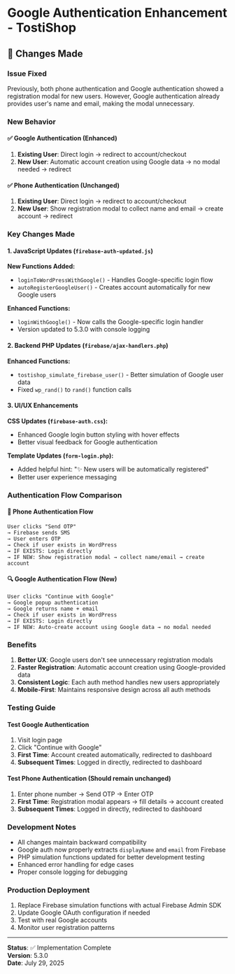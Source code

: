 # Google Authentication Enhancement - TostiShop

## 🎯 Changes Made

### Issue Fixed
Previously, both phone authentication and Google authentication showed a registration modal for new users. However, Google authentication already provides user's name and email, making the modal unnecessary.

### New Behavior

#### ✅ Google Authentication (Enhanced)
1. **Existing User**: Direct login → redirect to account/checkout
2. **New User**: Automatic account creation using Google data → no modal needed → redirect

#### ✅ Phone Authentication (Unchanged)
1. **Existing User**: Direct login → redirect to account/checkout  
2. **New User**: Show registration modal to collect name and email → create account → redirect

### Key Changes Made

#### 1. JavaScript Updates (`firebase-auth-updated.js`)

**New Functions Added:**
- `loginToWordPressWithGoogle()` - Handles Google-specific login flow
- `autoRegisterGoogleUser()` - Creates account automatically for new Google users

**Enhanced Functions:**
- `loginWithGoogle()` - Now calls the Google-specific login handler
- Version updated to 5.3.0 with console logging

#### 2. Backend PHP Updates (`firebase/ajax-handlers.php`)

**Enhanced Functions:**
- `tostishop_simulate_firebase_user()` - Better simulation of Google user data
- Fixed `wp_rand()` to `rand()` function calls

#### 3. UI/UX Enhancements

**CSS Updates (`firebase-auth.css`):**
- Enhanced Google login button styling with hover effects
- Better visual feedback for Google authentication

**Template Updates (`form-login.php`):**
- Added helpful hint: "✨ New users will be automatically registered"
- Better user experience messaging

### Authentication Flow Comparison

#### 📱 Phone Authentication Flow
```
User clicks "Send OTP" 
→ Firebase sends SMS 
→ User enters OTP 
→ Check if user exists in WordPress
→ IF EXISTS: Login directly
→ IF NEW: Show registration modal → collect name/email → create account
```

#### 🔍 Google Authentication Flow (New)
```
User clicks "Continue with Google" 
→ Google popup authentication 
→ Google returns name + email 
→ Check if user exists in WordPress
→ IF EXISTS: Login directly  
→ IF NEW: Auto-create account using Google data → no modal needed
```

### Benefits

1. **Better UX**: Google users don't see unnecessary registration modals
2. **Faster Registration**: Automatic account creation using Google-provided data
3. **Consistent Logic**: Each auth method handles new users appropriately
4. **Mobile-First**: Maintains responsive design across all auth methods

### Testing Guide

#### Test Google Authentication
1. Visit login page
2. Click "Continue with Google" 
3. **First Time**: Account created automatically, redirected to dashboard
4. **Subsequent Times**: Logged in directly, redirected to dashboard

#### Test Phone Authentication (Should remain unchanged)
1. Enter phone number → Send OTP → Enter OTP
2. **First Time**: Registration modal appears → fill details → account created
3. **Subsequent Times**: Logged in directly, redirected to dashboard

### Development Notes

- All changes maintain backward compatibility
- Google auth now properly extracts `displayName` and `email` from Firebase
- PHP simulation functions updated for better development testing
- Enhanced error handling for edge cases
- Proper console logging for debugging

### Production Deployment

1. Replace Firebase simulation functions with actual Firebase Admin SDK
2. Update Google OAuth configuration if needed
3. Test with real Google accounts
4. Monitor user registration patterns

---

**Status**: ✅ Implementation Complete  
**Version**: 5.3.0  
**Date**: July 29, 2025
